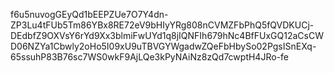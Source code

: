 f6u5nuvogGEyQd1bEEPZUe7O7Y4dn-ZP3Lu4tFUb5Tm86YBx8RE72eV9bHIyYRg808nCVMZFbPhQ5fQVDKUCj-DEdbfZ9OXVsY6rYd9Xx3blmiFwUYd1q8jIQNFIh679hNc4BfFUxGQ12aCsCWD06NZYa1Cbwly2oHo5I09xU9uTBVGYWgadwZQeFbHbySo02PgsISnEXq-65ssuhP83B76sc7WS0wkF9AjLQe3kPyNAiNz8zQd7cwptH4JRo-fe